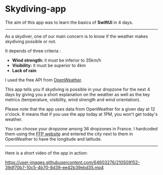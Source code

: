 # Skydiving-app

The aim of this app was to learn the basics of **SwiftUi** in 4 days.

----

As a skydiver, one of our main concern is to know if the weather makes skydiving possible or not. 

It depends of three criteria :
* **Wind strength:** it must be inferior to 35km/h
* **Visibility:** it must be superior to 4km
* **Lack of rain**

I used the free API from [OpenWeather](https://openweathermap.org/).

This app tells you if skydiving is possible in your dropzone for the next 4 days by giving you a short explanation on the weather as well as the key metrics (temperature, visibility, wind strength and wind orientation).

Please note that the app uses data from OpenWeather for a given day at 12 o'clock. It means that if you use the app today at 1PM, you won't get today's weather.

You can choose your dropzone among 36 dropzones in France. I hardcoded them using the [FFP website](https://www.ffp.asso.fr/ou-pratiquer/liste-de-toutes-les-structures-ffp/) and entered the city next to them in OpenWeather to have the longitude and latitude.

----

Here is a short video of the app in action:

https://user-images.githubusercontent.com/64603276/210509152-39df70b7-10c5-4b70-8d39-ee42b39ebd35.mp4


